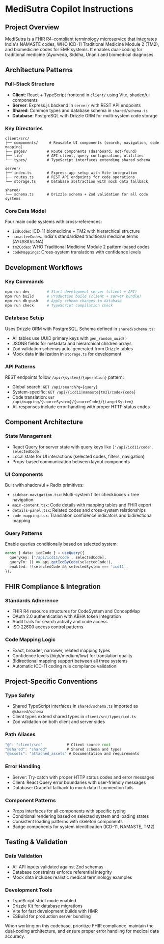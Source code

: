 # MediSutra Copilot Instructions

## Project Overview
MediSutra is a FHIR R4-compliant terminology microservice that integrates India's NAMASTE codes, WHO ICD-11 Traditional Medicine Module 2 (TM2), and biomedicine codes for EMR systems. It enables dual-coding for traditional medicine (Ayurveda, Siddha, Unani) and biomedical diagnoses.

## Architecture Patterns

### Full-Stack Structure
- **Client**: React + TypeScript frontend in `client/` using Vite, shadcn/ui components
- **Server**: Express.js backend in `server/` with REST API endpoints
- **Shared**: Common types and database schema in `shared/schema.ts`
- **Database**: PostgreSQL with Drizzle ORM for multi-system code storage

### Key Directories
```
client/src/
├── components/     # Reusable UI components (search, navigation, code mapping)
├── pages/         # Route components (dashboard, not-found)
├── lib/           # API client, query configuration, utilities
└── types/         # TypeScript interfaces extending shared schema

server/
├── index.ts       # Express app setup with Vite integration
├── routes.ts      # REST API endpoints for code operations
└── storage.ts     # Database abstraction with mock data fallback

shared/
└── schema.ts      # Drizzle schema + Zod validation for all code systems
```

### Core Data Model
Four main code systems with cross-references:
- `icdCodes`: ICD-11 biomedicine + TM2 with hierarchical structure
- `namasteeCodes`: India's standardized traditional medicine terms (AYU/SID/UNA)
- `tm2Codes`: WHO Traditional Medicine Module 2 pattern-based codes
- `codeMappings`: Cross-system translations with confidence levels

## Development Workflows

### Key Commands
```bash
npm run dev        # Start development server (client + API)
npm run build      # Production build (client + server bundle)
npm run db:push    # Apply schema changes to database
npm run check      # TypeScript compilation check
```

### Database Setup
Uses Drizzle ORM with PostgreSQL. Schema defined in `shared/schema.ts`:
- All tables use UUID primary keys with `gen_random_uuid()`
- JSONB fields for metadata and hierarchical children arrays
- Zod validation schemas auto-generated from Drizzle tables
- Mock data initialization in `storage.ts` for development

### API Patterns
REST endpoints follow `/api/{system}/{operation}` pattern:
- Global search: `GET /api/search?q={query}`
- System-specific: `GET /api/{icd11|namaste|tm2}/code/{code}`
- Code translation: `GET /api/mapping/{sourceSystem}/{sourceCode}/{targetSystem}`
- All responses include error handling with proper HTTP status codes

## Component Architecture

### State Management
- React Query for server state with query keys like `['/api/icd11/code', selectedCode]`
- Local state for UI interactions (selected codes, filters, navigation)
- Props-based communication between layout components

### UI Components
Built with shadcn/ui + Radix primitives:
- `sidebar-navigation.tsx`: Multi-system filter checkboxes + tree navigation
- `main-content.tsx`: Code details with mapping tables and FHIR export
- `details-panel.tsx`: Related codes and cross-system relationships
- `code-mapping.tsx`: Translation confidence indicators and bidirectional mapping

### Query Patterns
Enable queries conditionally based on selected system:
```typescript
const { data: icdCode } = useQuery({
  queryKey: ['/api/icd11/code', selectedCode],
  queryFn: () => api.getIcdByCode(selectedCode!),
  enabled: !!selectedCode && selectedSystem === 'icd11',
});
```

## FHIR Compliance & Integration

### Standards Adherence
- FHIR R4 resource structures for CodeSystem and ConceptMap
- OAuth 2.0 authentication with ABHA token integration
- Audit trails for search activity and code access
- ISO 22600 access control patterns

### Code Mapping Logic
- Exact, broader, narrower, related mapping types
- Confidence levels (high/medium/low) for translation quality
- Bidirectional mapping support between all three systems
- Automatic ICD-11 coding rule compliance validation

## Project-Specific Conventions

### Type Safety
- Shared TypeScript interfaces in `shared/schema.ts` imported as `@shared/schema`
- Client types extend shared types in `client/src/types/icd.ts`
- Zod validation on both client and server sides

### Path Aliases
```typescript
"@": "client/src"           # Client source root
"@shared": "shared"         # Shared schema and types
"@assets": "attached_assets" # Documentation and requirements
```

### Error Handling
- Server: Try-catch with proper HTTP status codes and error messages
- Client: React Query error boundaries with user-friendly messages
- Database: Graceful fallback to mock data if connection fails

### Component Patterns
- Props interfaces for all components with specific typing
- Conditional rendering based on selected system and loading states
- Consistent loading patterns with skeleton components
- Badge components for system identification (ICD-11, NAMASTE, TM2)

## Testing & Validation

### Data Validation
- All API inputs validated against Zod schemas
- Database constraints enforce referential integrity
- Mock data includes realistic medical terminology examples

### Development Tools
- TypeScript strict mode enabled
- Drizzle Kit for database migrations
- Vite for fast development builds with HMR
- ESBuild for production server bundling

When working on this codebase, prioritize FHIR compliance, maintain the dual-coding architecture, and ensure proper error handling for medical data accuracy.